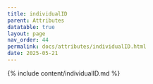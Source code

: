 ```yaml
---
title: individualID
parent: Attributes
datatable: true
layout: page
nav_order: 44
permalink: docs/attributes/individualID.html
date: 2025-05-21
---
```

{% include content/individualID.md %}
